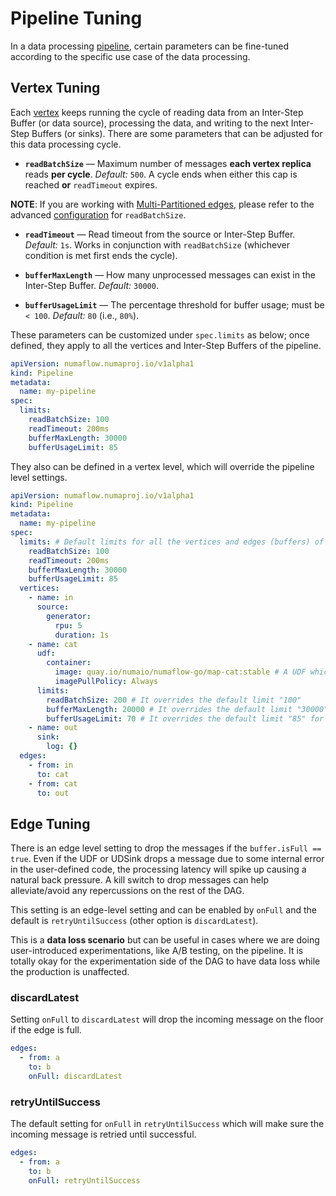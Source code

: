 # Pipeline Tuning

In a data processing [pipeline](../../core-concepts/pipeline.md), certain parameters can be fine-tuned according to the specific use case of the data processing.

## Vertex Tuning

Each [vertex](../../core-concepts/vertex.md) keeps running the cycle of reading data from an Inter-Step Buffer (or data source),
processing the data, and writing to the next Inter-Step Buffers (or sinks). There are some parameters that can be adjusted for this data
processing cycle.

- **`readBatchSize`** — Maximum number of messages **each vertex replica** reads **per cycle**.
  *Default:* `500`. A cycle ends when either this cap is reached **or** `readTimeout` expires.
  
**NOTE**: If you are working with [Multi-Partitioned edges](multi-partition.md), please refer to the advanced
  [configuration](./configuration/read-batch-size.md) for `readBatchSize`.

- **`readTimeout`** — Read timeout from the source or Inter-Step Buffer.
  *Default:* `1s`. Works in conjunction with `readBatchSize` (whichever condition is met first ends the cycle).

- **`bufferMaxLength`** — How many unprocessed messages can exist in the Inter-Step Buffer.
  *Default:* `30000`.

- **`bufferUsageLimit`** — The percentage threshold for buffer usage; must be `< 100`.
  *Default:* `80` (i.e., `80%`).

These parameters can be customized under `spec.limits` as below; once defined, they apply to all the vertices and Inter-Step Buffers of the pipeline.

```yaml
apiVersion: numaflow.numaproj.io/v1alpha1
kind: Pipeline
metadata:
  name: my-pipeline
spec:
  limits:
    readBatchSize: 100
    readTimeout: 200ms
    bufferMaxLength: 30000
    bufferUsageLimit: 85
```

They also can be defined in a vertex level, which will override the pipeline level settings.

```yaml
apiVersion: numaflow.numaproj.io/v1alpha1
kind: Pipeline
metadata:
  name: my-pipeline
spec:
  limits: # Default limits for all the vertices and edges (buffers) of this pipeline
    readBatchSize: 100
    readTimeout: 200ms
    bufferMaxLength: 30000
    bufferUsageLimit: 85
  vertices:
    - name: in
      source:
        generator:
          rpu: 5
          duration: 1s
    - name: cat
      udf:
        container:
          image: quay.io/numaio/numaflow-go/map-cat:stable # A UDF which simply cats the message
          imagePullPolicy: Always
      limits:
        readBatchSize: 200 # It overrides the default limit "100"
        bufferMaxLength: 20000 # It overrides the default limit "30000" for the buffers owned by this vertex
        bufferUsageLimit: 70 # It overrides the default limit "85" for the buffers owned by this vertex
    - name: out
      sink:
        log: {}
  edges:
    - from: in
      to: cat
    - from: cat
      to: out
```

## Edge Tuning

There is an edge level setting to drop the messages if the `buffer.isFull == true`. Even if the UDF or UDSink drops
a message due to some internal error in the user-defined code, the processing latency will spike up causing a natural
back pressure. A kill switch to drop messages can help alleviate/avoid any repercussions on the rest of the DAG.

This setting is an edge-level setting and can be enabled by `onFull` and the default is `retryUntilSuccess` (other option
is `discardLatest`).

This is a **data loss scenario** but can be useful in cases where we are doing user-introduced experimentations,
like A/B testing, on the pipeline. It is totally okay for the experimentation side of the DAG to have data loss while
the production is unaffected.

### discardLatest

Setting `onFull` to `discardLatest` will drop the incoming message on the floor if the edge is full.

```yaml
edges:
  - from: a
    to: b
    onFull: discardLatest
```

### retryUntilSuccess

The default setting for `onFull` in `retryUntilSuccess` which will make sure the incoming message is retried until successful.

```yaml
edges:
  - from: a
    to: b
    onFull: retryUntilSuccess
```
